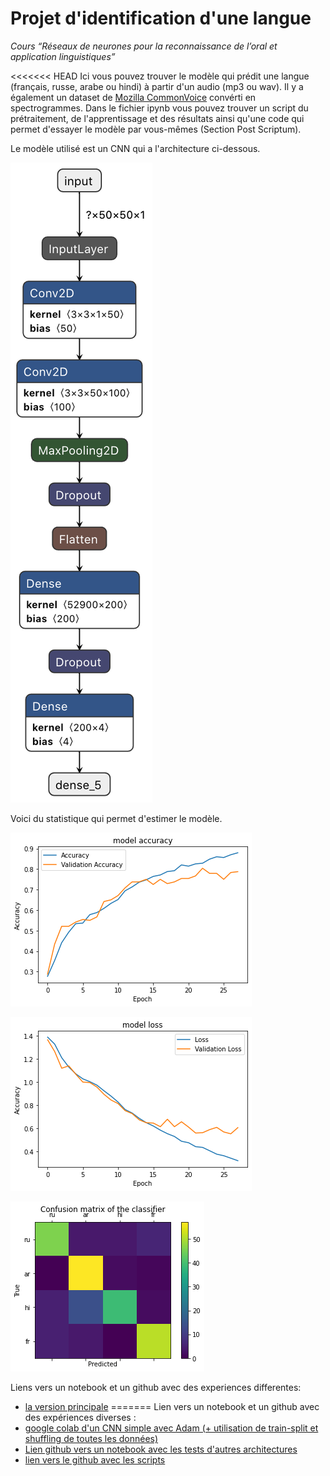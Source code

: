 # Projet d'identification d'une langue
*Cours “Réseaux de neurones pour la reconnaissance de l’oral et application linguistiques”*

<<<<<<< HEAD
Ici vous pouvez trouver le modèle qui prédit une langue (français, russe, arabe ou hindi) à partir d'un audio (mp3 ou wav).
Il y a également un dataset de [Mozilla CommonVoice](https://commonvoice.mozilla.org/fr) convérti en spectrogrammes.
Dans le fichier ipynb vous pouvez trouver un script du prétraitement, de l'apprentissage et des résultats ainsi qu'une code qui permet d'essayer le modèle par vous-mêmes (Section Post Scriptum).

Le modèle utilisé est un CNN qui a l'architecture ci-dessous.

![Model](https://github.com/project178/trash/blob/master/model.png)

Voici du statistique qui permet d'estimer le modèle.

![Accuracy](https://github.com/project178/trash/blob/master/accuracy.png)

![Loss](https://github.com/project178/trash/blob/master/loss.png)

![Confusion matrix](https://github.com/project178/trash/blob/master/confusion_matrix.png)

Liens vers un notebook et un github avec des experiences differentes:
- [la version principale](https://colab.research.google.com/drive/178HUsBaFMissbx3KJbCZml220lqwh28j?usp=sharing)
=======
Lien vers un notebook et un github avec des expériences diverses :
- [google colab d'un CNN simple avec Adam (+ utilisation de train-split et shuffling de toutes les données)](https://colab.research.google.com/drive/1C_P1-1gFKuCZCytDUOmkmxrg_y3iw7Ln?usp=sharing)
- [ Lien github vers  un notebook avec les tests d'autres architectures](https://github.com/ShNineb/CNN/blob/master/resumary.ipynb)
- [lien vers le github avec les scripts](https://github.com/ShNineb/CNN/tree/master)
